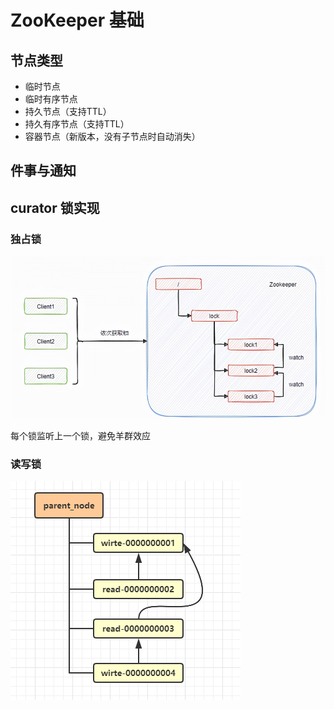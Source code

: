 # ZooKeeper 基础

## 节点类型

- 临时节点
- 临时有序节点
- 持久节点（支持TTL）
- 持久有序节点（支持TTL）
- 容器节点（新版本，没有子节点时自动消失）  

## 件事与通知


## curator 锁实现

### 独占锁
![alt text](img/image-4.png)

每个锁监听上一个锁，避免羊群效应


### 读写锁

![alt text](img/image-5.png)

